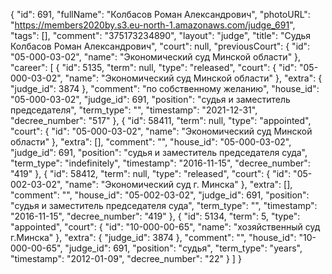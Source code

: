 {
    "id": 691,
    "fullName": "Колбасов Роман Александрович",
    "photoURL": "https://members2020by.s3.eu-north-1.amazonaws.com/judge_691",
    "tags": [],
    "comment": "375173234890",
    "layout": "judge",
    "title": "Судья Колбасов Роман Александрович",
    "court": null,
    "previousCourt": {
        "id": "05-000-03-02",
        "name": "Экономический суд Минской области"
    },
    "career": [
        {
            "id": 5135,
            "term": null,
            "type": "released",
            "court": {
                "id": "05-000-03-02",
                "name": "Экономический суд Минской области"
            },
            "extra": {
                "judge_id": 3874
            },
            "comment": "по собственному желанию",
            "house_id": "05-000-03-02",
            "judge_id": 691,
            "position": "судья и заместитель председателя",
            "term_type": "",
            "timestamp": "2021-12-31",
            "decree_number": "517"
        },
        {
            "id": 58411,
            "term": null,
            "type": "appointed",
            "court": {
                "id": "05-000-03-02",
                "name": "Экономический суд Минской области"
            },
            "extra": [],
            "comment": "",
            "house_id": "05-000-03-02",
            "judge_id": 691,
            "position": "судья и заместитель председателя суда",
            "term_type": "indefinitely",
            "timestamp": "2016-11-15",
            "decree_number": "419"
        },
        {
            "id": 58412,
            "term": null,
            "type": "released",
            "court": {
                "id": "05-002-03-02",
                "name": "Экономический суд г. Минска"
            },
            "extra": [],
            "comment": "",
            "house_id": "05-002-03-02",
            "judge_id": 691,
            "position": "судья и заместитель председателя суда",
            "term_type": "",
            "timestamp": "2016-11-15",
            "decree_number": "419"
        },
        {
            "id": 5134,
            "term": 5,
            "type": "appointed",
            "court": {
                "id": "10-000-00-65",
                "name": "хозяйственный суд г.Минска"
            },
            "extra": {
                "judge_id": 3874
            },
            "comment": "",
            "house_id": "10-000-00-65",
            "judge_id": 691,
            "position": "судья",
            "term_type": "years",
            "timestamp": "2012-01-09",
            "decree_number": "22"
        }
    ]
}